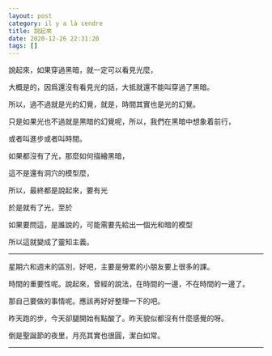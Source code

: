 ```yaml
---
layout: post
category: il y a là cendre
title: 說起來
date: 2020-12-26 22:31:20
tags: []
---
```


說起來，如果穿過黑暗，就一定可以看見光麼，

大概是的，因爲還沒有看見光的話，大抵就還不能叫穿過了黑暗。

所以，過不過就是光的幻覺，就是，時間其實也是光的幻覺。

只是如果光也不過就是黑暗的幻覺呢，所以，我們在黑暗中想象着前行，

或者叫進步或者叫時間。

如果都沒有了光，那麼如何描繪黑暗，

這不是還有洞穴的模型麼，

所以，最終都是說起來，要有光

於是就有了光，至於

如果要問這，是誰說的，可能需要先給出一個光和暗的模型

所以這就變成了靈知主義。

------

星期六和週末的區別，好吧，主要是勞累的小朋友要上很多的課。

時間的重要性呢。說起來，曾經的說法，在時間的一邊，不在時間的一邊了。

那自己要做的事情呢。應該再好好整理一下的吧。

昨天跑的步，今天卻腿開始有點酸了。昨天貌似都沒有什麼感覺的呀。

倒是聖誕節的夜里，月亮其實也很圓，潔白如常。

------





